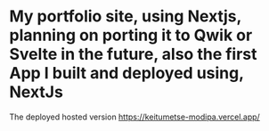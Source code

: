# My portfolio site, using Nextjs, planning on porting it to Qwik or Svelte in the future, also the first App I built and deployed using, NextJs

The deployed hosted version https://keitumetse-modipa.vercel.app/ 
